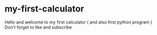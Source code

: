 # my-first-calculator
Hello and welcome to my first calculator ( and also first python program ) 
Don't forget to like and subscribe
